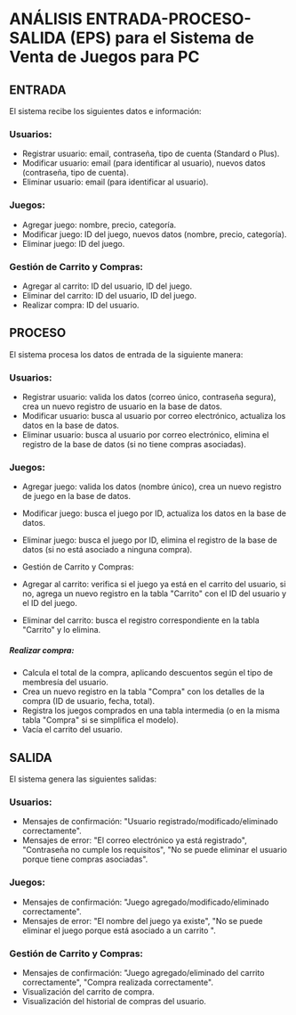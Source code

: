 # ANÁLISIS ENTRADA-PROCESO-SALIDA (EPS) para el Sistema de Venta de Juegos para PC


## ENTRADA

El sistema recibe los siguientes datos e información:

### Usuarios:

* Registrar usuario: email, contraseña, tipo de cuenta (Standard o Plus).
* Modificar usuario: email (para identificar al usuario), nuevos datos (contraseña, tipo de cuenta).
* Eliminar usuario: email (para identificar al usuario).

### Juegos:

* Agregar juego: nombre, precio, categoría.
* Modificar juego: ID del juego, nuevos datos (nombre, precio, categoría).
* Eliminar juego: ID del juego.


### Gestión de Carrito y Compras:

* Agregar al carrito: ID del usuario, ID del juego.
* Eliminar del carrito: ID del usuario, ID del juego.
* Realizar compra: ID del usuario.


## PROCESO

El sistema procesa los datos de entrada de la siguiente manera:

### Usuarios:

* Registrar usuario: valida los datos (correo único, contraseña segura), crea un nuevo registro de usuario en la base de datos.
* Modificar usuario: busca al usuario por correo electrónico, actualiza los datos en la base de datos.
* Eliminar usuario: busca al usuario por correo electrónico, elimina el registro de la base de datos (si no tiene compras asociadas).

### Juegos:

* Agregar juego: valida los datos (nombre único), crea un nuevo registro de juego en la base de datos.
* Modificar juego: busca el juego por ID, actualiza los datos en la base de datos.
* Eliminar juego: busca el juego por ID, elimina el registro de la base de datos (si no está asociado a ninguna compra).
* Gestión de Carrito y Compras:

* Agregar al carrito: verifica si el juego ya está en el carrito del usuario, si no, agrega un nuevo registro en la tabla "Carrito" con el ID del usuario y el ID del juego.
* Eliminar del carrito: busca el registro correspondiente en la tabla "Carrito" y lo elimina.

##### Realizar compra:
* Calcula el total de la compra, aplicando descuentos según el tipo de membresía del usuario.
* Crea un nuevo registro en la tabla "Compra" con los detalles de la compra (ID de usuario, fecha, total).
* Registra los juegos comprados en una tabla intermedia (o en la misma tabla "Compra" si se simplifica el modelo).
* Vacía el carrito del usuario.

## SALIDA

El sistema genera las siguientes salidas:

### Usuarios:

* Mensajes de confirmación: "Usuario registrado/modificado/eliminado correctamente".
* Mensajes de error: "El correo electrónico ya está registrado", "Contraseña no cumple los requisitos", "No se puede eliminar el usuario porque tiene compras asociadas".

### Juegos:

* Mensajes de confirmación: "Juego agregado/modificado/eliminado correctamente".
* Mensajes de error: "El nombre del juego ya existe", "No se puede eliminar el juego porque está asociado a un carrito ".

### Gestión de Carrito y Compras:

* Mensajes de confirmación: "Juego agregado/eliminado del carrito correctamente", "Compra realizada correctamente".
* Visualización del carrito de compra.
* Visualización del historial de compras del usuario.